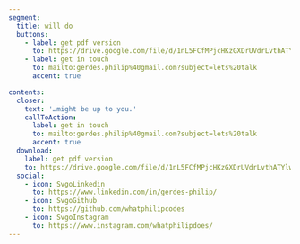 ```yaml
---
segment:
  title: will do
  buttons:
    - label: get pdf version
      to: https://drive.google.com/file/d/1nL5FCfMPjcHKzGXDrUVdrLvthATYlwMt
    - label: get in touch
      to: mailto:gerdes.philip%40gmail.com?subject=lets%20talk
      accent: true

contents:
  closer:
    text: '…might be up to you.'
    callToAction:
      label: get in touch
      to: mailto:gerdes.philip%40gmail.com?subject=lets%20talk
      accent: true
  download:
    label: get pdf version
    to: https://drive.google.com/file/d/1nL5FCfMPjcHKzGXDrUVdrLvthATYlwMt
  social:
    - icon: SvgoLinkedin
      to: https://www.linkedin.com/in/gerdes-philip/
    - icon: SvgoGithub
      to: https://github.com/whatphilipcodes
    - icon: SvgoInstagram
      to: https://www.instagram.com/whatphilipdoes/
---
```

